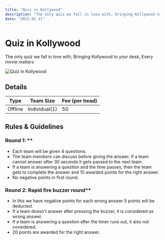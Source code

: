 ```yaml
---
title: "Quiz in Kollywood"
description: "‌The only quiz we fall in love with, bringing Kollywood to your desk, every movie matters."
date: "2022-01-11"
---
```


# Quiz in Kollywood

‌The only quiz we fall in love with,
Bringing Kollywood to your desk,
Every movie matters

<img src="/posters/19.png" alt="Quiz in Kollywood" class="w-full lg:w-48 object-cover" />

## Details

| Type    | Team Size     | Fee (per head) |
| ------- | ------------- | -------------- |
| Offline | Individual(1) | 50             |

## Rules & Guidelines

### Round 1: \*\*

-   Each team will be given 4 questions.
-   The team members can discuss before giving the answer. If a team cannot answer after 30 seconds it gets passed to the next team.
-   If a team is answering a question and the time passes, then the team gets to complete the answer and 10 awarded points for the right answer.
-   No negative points in first round.

### Round 2: Rapid fire buzzer round\*\*

-   In this we have negative points for each wrong answer 5 points will be deducted.
-   If a team doesn't answer after pressing the buzzer, it is considered as wrong answer.
-   If a team is answering a question after the timer runs out, it also not considered.
-   20 points are awarded for the right answer.

